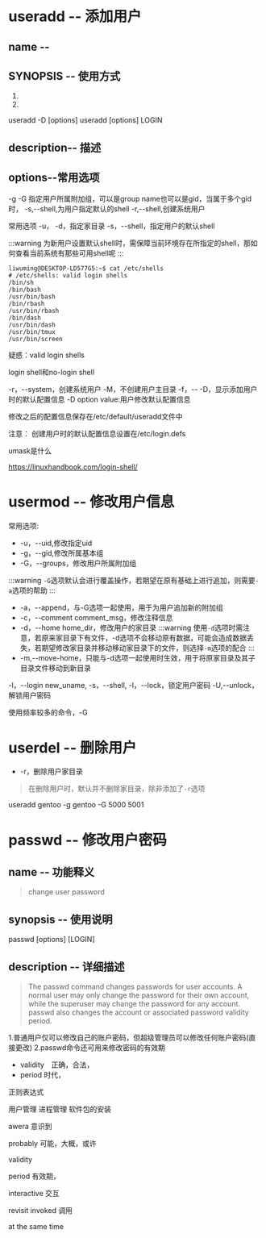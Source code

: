 
# useradd -- 添加用户

## name -- 


## SYNOPSIS -- 使用方式
1.

2.
useradd -D [options]
useradd [options] LOGIN


## description-- 描述


## options--常用选项 



-g 
-G 指定用户所属附加组，可以是group name也可以是gid，当属于多个gid时，
-s,--shell,为用户指定默认的shell
-r,--shell,创建系统用户



常用选项
-u，
-d，指定家目录
-s，--shell，指定用户的默认shell

:::warning
为新用户设置默认shell时，需保障当前环境存在所指定的shell，那如何查看当前系统有那些可用shell呢
:::


```shell
liwuming@DESKTOP-LD577G5:~$ cat /etc/shells
# /etc/shells: valid login shells
/bin/sh
/bin/bash
/usr/bin/bash
/bin/rbash
/usr/bin/rbash
/bin/dash
/usr/bin/dash
/usr/bin/tmux
/usr/bin/screen
```

疑惑：valid login shells


login shell和no-login shell



-r，--system，创建系统用户
-M，不创建用户主目录
-f，--
-D，显示添加用户时的默认配置信息
-D option value:用户修改默认配置信息

修改之后的配置信息保存在/etc/default/useradd文件中



注意：
创建用户时的默认配置信息设置在/etc/login.defs




umask是什么



https://linuxhandbook.com/login-shell/





# usermod -- 修改用户信息

常用选项:
- -u，--uid,修改指定uid
- -g，--gid,修改所属基本组
- -G，--groups，修改用户所属附加组

:::warning
`-G`选项默认会进行覆盖操作，若期望在原有基础上进行追加，则需要`-a`选项的帮助
:::
- -a，--append，与-G选项一起使用，用于为用户追加新的附加组
- -c，--comment comment_msg，修改注释信息
- -d，--home home_dir，修改用户的家目录
:::warning
使用`-d`选项时需注意，若原来家目录下有文件，-d选项不会移动原有数据，可能会造成数据丢失，若期望修改家目录并移动移动家目录下的文件，则选择`-m`选项的配合
:::
- -m,--move-home，只能与-d选项一起使用时生效，用于将原家目录及其子目录文件移动到新目录


-l，--login new_uname,
-s，--shell,
-l，--lock，锁定用户密码
-U,--unlock，解锁用户密码



使用频率较多的命令，-G



# userdel -- 删除用户
- -r，删除用户家目录
> 在删除用户时，默认并不删除家目录，除非添加了`-r`选项




useradd gentoo -g gentoo -G 5000 5001


# passwd -- 修改用户密码

## name -- 功能释义
> change user password

## synopsis -- 使用说明
passwd [options] [LOGIN]


## description -- 详细描述
> The passwd command changes passwords for user accounts. A normal user may only change the password for their own account, while the superuser may change the password for any account.  passwd also changes the account or associated password validity period.

1.普通用户仅可以修改自己的账户密码，但超级管理员可以修改任何账户密码(直接更改)
2.passwd命令还可用来修改密码的有效期



- validity　正确，合法，
- period 时代，


正则表达式

用户管理
进程管理
软件包的安装













awera 意识到

probably 可能，大概，或许



validity 

period 有效期，

interactive 交互


revisit
invoked 调用
 
at the same time

